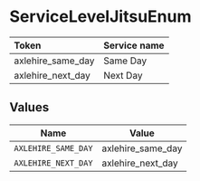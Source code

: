 # ServiceLevelJitsuEnum

|Token | Service name|
|:---|:---|
| axlehire_same_day | Same Day|
| axlehire_next_day | Next Day|



## Values

| Name                | Value               |
| ------------------- | ------------------- |
| `AXLEHIRE_SAME_DAY` | axlehire_same_day   |
| `AXLEHIRE_NEXT_DAY` | axlehire_next_day   |